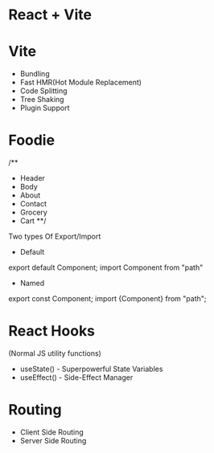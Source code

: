# React + Vite

# Vite
- Bundling
- Fast HMR(Hot Module Replacement)
- Code Splitting
- Tree Shaking
- Plugin Support


# Foodie 
/**
- Header
- Body 
- About 
- Contact
- Grocery
- Cart
**/

Two types Of Export/Import

- Default

export default Component;
import Component from "path"

- Named

export const Component;
import {Component} from "path";


# React Hooks

(Normal JS utility functions)

- useState() - Superpowerful State Variables
- useEffect() - Side-Effect Manager


# Routing  
- Client Side Routing
- Server Side Routing
